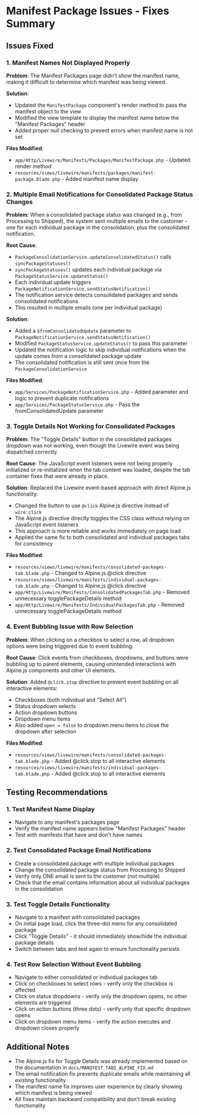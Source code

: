 # Manifest Package Issues - Fixes Summary

## Issues Fixed

### 1. Manifest Names Not Displayed Properly
**Problem**: The Manifest Packages page didn't show the manifest name, making it difficult to determine which manifest was being viewed.

**Solution**: 
- Updated the `ManifestPackage` component's render method to pass the manifest object to the view
- Modified the view template to display the manifest name below the "Manifest Packages" header
- Added proper null checking to prevent errors when manifest name is not set

**Files Modified**:
- `app/Http/Livewire/Manifests/Packages/ManifestPackage.php` - Updated render method
- `resources/views/livewire/manifests/packages/manifest-package.blade.php` - Added manifest name display

### 2. Multiple Email Notifications for Consolidated Package Status Changes
**Problem**: When a consolidated package status was changed (e.g., from Processing to Shipped), the system sent multiple emails to the customer - one for each individual package in the consolidation, plus the consolidated notification.

**Root Cause**: 
- `PackageConsolidationService.updateConsolidatedStatus()` calls `syncPackageStatuses()`
- `syncPackageStatuses()` updates each individual package via `PackageStatusService.updateStatus()`
- Each individual update triggers `PackageNotificationService.sendStatusNotification()`
- The notification service detects consolidated packages and sends consolidated notifications
- This resulted in multiple emails (one per individual package)

**Solution**:
- Added a `$fromConsolidatedUpdate` parameter to `PackageNotificationService.sendStatusNotification()`
- Modified `PackageStatusService.updateStatus()` to pass this parameter
- Updated the notification logic to skip individual notifications when the update comes from a consolidated package update
- The consolidated notification is still sent once from the `PackageConsolidationService`

**Files Modified**:
- `app/Services/PackageNotificationService.php` - Added parameter and logic to prevent duplicate notifications
- `app/Services/PackageStatusService.php` - Pass the fromConsolidatedUpdate parameter

### 3. Toggle Details Not Working for Consolidated Packages
**Problem**: The "Toggle Details" button in the consolidated packages dropdown was not working, even though the Livewire event was being dispatched correctly.

**Root Cause**: The JavaScript event listeners were not being properly initialized or re-initialized when the tab content was loaded, despite the tab container fixes that were already in place.

**Solution**: Replaced the Livewire event-based approach with direct Alpine.js functionality:
- Changed the button to use `@click` Alpine.js directive instead of `wire:click`
- The Alpine.js directive directly toggles the CSS class without relying on JavaScript event listeners
- This approach is more reliable and works immediately on page load
- Applied the same fix to both consolidated and individual packages tabs for consistency

**Files Modified**:
- `resources/views/livewire/manifests/consolidated-packages-tab.blade.php` - Changed to Alpine.js @click directive
- `resources/views/livewire/manifests/individual-packages-tab.blade.php` - Changed to Alpine.js @click directive  
- `app/Http/Livewire/Manifests/ConsolidatedPackagesTab.php` - Removed unnecessary togglePackageDetails method
- `app/Http/Livewire/Manifests/IndividualPackagesTab.php` - Removed unnecessary togglePackageDetails method

### 4. Event Bubbling Issue with Row Selection
**Problem**: When clicking on a checkbox to select a row, all dropdown options were being triggered due to event bubbling.

**Root Cause**: Click events from checkboxes, dropdowns, and buttons were bubbling up to parent elements, causing unintended interactions with Alpine.js components and other UI elements.

**Solution**: Added `@click.stop` directive to prevent event bubbling on all interactive elements:
- Checkboxes (both individual and "Select All")
- Status dropdown selects
- Action dropdown buttons
- Dropdown menu items
- Also added `open = false` to dropdown menu items to close the dropdown after selection

**Files Modified**:
- `resources/views/livewire/manifests/consolidated-packages-tab.blade.php` - Added @click.stop to all interactive elements
- `resources/views/livewire/manifests/individual-packages-tab.blade.php` - Added @click.stop to all interactive elements

## Testing Recommendations

### 1. Test Manifest Name Display
- Navigate to any manifest's packages page
- Verify the manifest name appears below "Manifest Packages" header
- Test with manifests that have and don't have names

### 2. Test Consolidated Package Email Notifications
- Create a consolidated package with multiple individual packages
- Change the consolidated package status from Processing to Shipped
- Verify only ONE email is sent to the customer (not multiple)
- Check that the email contains information about all individual packages in the consolidation

### 3. Test Toggle Details Functionality
- Navigate to a manifest with consolidated packages
- On initial page load, click the three-dot menu for any consolidated package
- Click "Toggle Details" - it should immediately show/hide the individual package details
- Switch between tabs and test again to ensure functionality persists

### 4. Test Row Selection Without Event Bubbling
- Navigate to either consolidated or individual packages tab
- Click on checkboxes to select rows - verify only the checkbox is affected
- Click on status dropdowns - verify only the dropdown opens, no other elements are triggered
- Click on action buttons (three dots) - verify only that specific dropdown opens
- Click on dropdown menu items - verify the action executes and dropdown closes properly

## Additional Notes

- The Alpine.js fix for Toggle Details was already implemented based on the documentation in `docs/MANIFEST_TABS_ALPINE_FIX.md`
- The email notification fix prevents duplicate emails while maintaining all existing functionality
- The manifest name fix improves user experience by clearly showing which manifest is being viewed
- All fixes maintain backward compatibility and don't break existing functionality